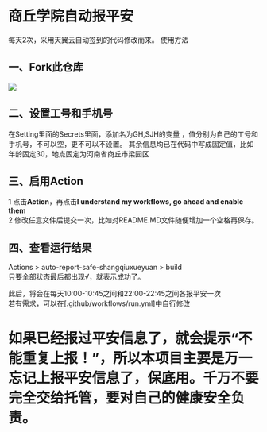 # 商丘学院自动报平安
每天2次，采用天翼云自动签到的代码修改而来。 
使用方法  
## 一、Fork此仓库
![](http://tu.yaohuo.me/imgs/2020/06/f059fe73afb4ef5f.png)
## 二、设置工号和手机号
在Setting里面的Secrets里面，添加名为GH,SJH的变量 ，值分别为自己的工号和手机号，不可以空，更不可以不设置。
其余信息均已在代码中写成固定值，比如年龄固定30，地点固定为河南省商丘市梁园区


## 三、启用Action
1 点击**Action**，再点击**I understand my workflows, go ahead and enable them**  
2 修改任意文件后提交一次，比如对README.MD文件随便增加一个空格再保存。

## 四、查看运行结果
Actions > auto-report-safe-shangqiuxueyuan > build  
只要全部状态最后都出现√，就表示成功了。

此后，将会在每天10:00-10:45之间和22:00-22:45之间各报平安一次  
若有需求，可以在[.github/workflows/run.yml]中自行修改
#  如果已经报过平安信息了，就会提示“不能重复上报！”，所以本项目主要是万一忘记上报平安信息了，保底用。千万不要完全交给托管，要对自己的健康安全负责。
